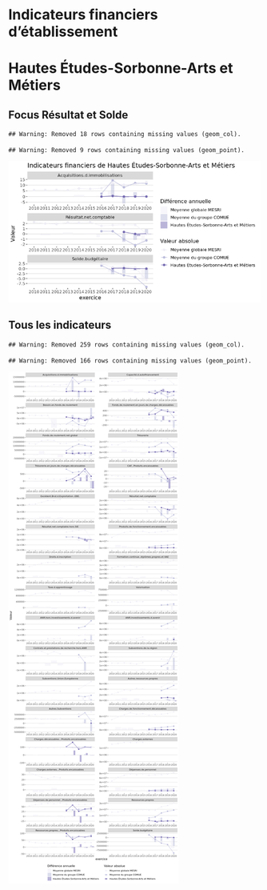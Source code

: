 Indicateurs financiers d’établissement
================

# Hautes Études-Sorbonne-Arts et Métiers

## Focus Résultat et Solde

    ## Warning: Removed 18 rows containing missing values (geom_col).

    ## Warning: Removed 9 rows containing missing values (geom_point).

![](hautes_études_sorbonne_arts_et_métiers_files/figure-gfm/etab.focus-1.png)<!-- -->

## Tous les indicateurs

    ## Warning: Removed 259 rows containing missing values (geom_col).

    ## Warning: Removed 166 rows containing missing values (geom_point).

![](hautes_études_sorbonne_arts_et_métiers_files/figure-gfm/etab-1.png)<!-- -->
